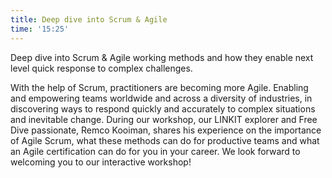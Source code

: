 ```yaml
---
title: Deep dive into Scrum & Agile
time: '15:25'
---
```


Deep dive into Scrum & Agile working methods and how they enable next level quick response to complex challenges.

With the help of Scrum, practitioners are becoming more Agile. Enabling and empowering teams worldwide and across a diversity of industries, in discovering ways to respond quickly and accurately to complex situations and inevitable change. During our workshop, our LINKIT explorer and Free Dive passionate, Remco Kooiman, shares his experience on the importance of Agile Scrum, what these methods can do for productive teams and what an Agile certification can do for you in your career. We look forward to welcoming you to our interactive workshop!
